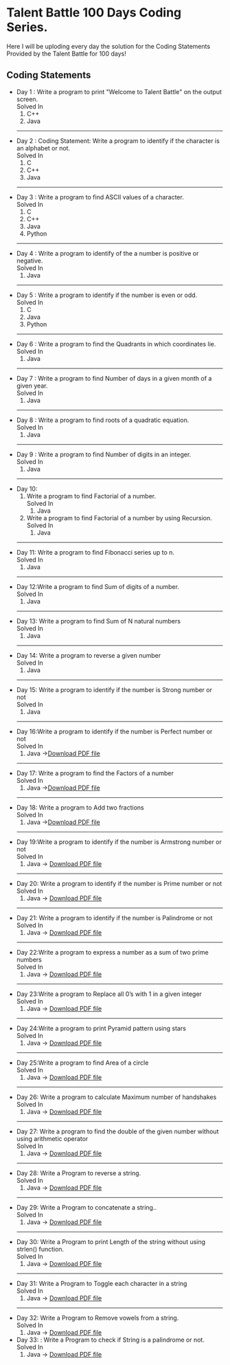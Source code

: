 <h1>Talent Battle 100 Days Coding Series.</h1>
Here I will be uploding every day the solution for the Coding Statements Provided by the Talent Battle for 100 days!

<h2>Coding Statements</h2>
  <ul>
    <li>Day 1 : Write a program to print "Welcome to Talent Battle" on the output screen.<br> Solved In 
        <ol>
            <li>C++</li>
             <li>Java</li>
        </ol>
    </li> 
  <hr>
    <li>Day 2 : Coding Statement: Write a program to identify if the character is an alphabet or not.<br> Solved In 
        <ol><li>C</li>
            <li>C++</li>
            <li>Java</li>
        </ol></li>
  <hr>
    <li>Day 3 : Write a program to find ASCII values of a character.<br> Solved In 
        <ol><li>C</li>
            <li>C++</li>
            <li>Java</li>
            <li>Python</li>
        </ol></li>
  <hr>
  <li>Day 4 : Write a program to identify of the a number is positive or negative.<br> Solved In 
        <ol><li>Java</li></ol></li>
  <hr>  
  <li>Day 5 : Write a program to identify if the number is even or odd.<br> Solved In 
        <ol><li>C</li>
            <li>Java</li>
            <li>Python</li>
        </ol></li>
  <hr>  
  <li>Day 6 : Write a program to find the Quadrants in which coordinates lie.<br> Solved In 
        <ol><li>Java</li>
           </ol></li>
  <hr>  
  <li>Day 7 : Write a program to find Number of days in a given month of a given year.<br> Solved In 
        <ol><li>Java</li>
           </ol></li>
  <hr>  
  <li>Day 8 : Write a program to find roots of a quadratic equation.<br> Solved In 
        <ol><li>Java</li>
            </ol></li>
  <hr>  
  <li>Day 9 : Write a program to find Number of digits in an integer.<br> Solved In 
        <ol><li>Java</li>
            </ol></li>
    <hr>
  <li>Day 10: 
    <ol>
      <li> Write a program to find Factorial of a number.<br> Solved In 
        <ol>
            <li>Java</li>
         </ol>
      </li>
      <li>Write a program to find Factorial of a number by using Recursion.<br> Solved In 
                <ol>
                    <li>Java</li>
                </ol>
      </li>
    </ol>
  </li>
<hr>
  <li>Day 11: Write a program to find Fibonacci series up to n.<br> Solved In 
        <ol><li>Java</li>
            </ol></li>
<hr>
  <li>Day 12:Write a program to find Sum of digits of a number.<br> Solved In 
        <ol><li>Java</li>
            </ol></li>
<hr>
  <li>Day 13: Write a program to find Sum of N natural numbers<br> Solved In 
        <ol><li>Java</li>
            </ol></li>
<hr>
  <li>Day 14: Write a program to reverse a given number<br> Solved In 
        <ol><li>Java</li>
            </ol></li>
 <hr>
  <li>Day 15:  Write a program to identify if the number is Strong number or not<br> Solved In 
        <ol><li>Java</li>
            </ol></li>
         <hr>
  <li>Day 16:Write a program to identify if the number is Perfect number or not<br> Solved In 
        <ol><li>Java -><a href="https://github.com/vishwjeet-ujgare/Talent-Battle-100-Days-Coding-Series/files/10155227/Vishwjeet_Day_16.pdf">Download PDF file</a> </li>
            </ol></li>
         <hr>
  <li>Day 17: Write a program to find the Factors of a number<br> Solved In 
        <ol><li>Java -><a href="https://github.com/vishwjeet-ujgare/Talent-Battle-100-Days-Coding-Series/files/10155226/Vishwjeet_Day_17.pdf">Download PDF file</a> 
          </li>
            </ol></li>
           <hr>
  <li>Day 18:  Write a program to Add two fractions<br> Solved In 
        <ol><li>Java -><a href="https://github.com/vishwjeet-ujgare/Talent-Battle-100-Days-Coding-Series/files/10155220/Vishwjeet_Day_18.pdf">Download PDF file</a></li>
            </ol></li>
            <hr>
  <li>Day 19:Write a program to identify if the number is Armstrong number or not<br> Solved In 
        <ol><li>Java -> <a href="https://github.com/vishwjeet-ujgare/Talent-Battle-100-Days-Coding-Series/files/10155201/VishwjeetDay19.pdf">Download PDF file</a></li>
            </ol></li>
            <hr>
  <li>Day 20: Write a program to identify if the number is Prime number or not<br> Solved In 
    <ol><li>Java -> <a href="https://github.com/vishwjeet-ujgare/Talent-Battle-100-Days-Coding-Series/files/10155186/VishwjeetDay_20.pdf">Download PDF file</a>
      </li></ol></li>
     <hr>
  <li>Day 21: Write a program to identify if the number is Palindrome or not<br> Solved In 
    <ol><li>Java -> <a href="https://github.com/vishwjeet-ujgare/Talent-Battle-100-Days-Coding-Series/files/10188087/VishwjeetDay21.pdf">Download PDF file</a></li></ol></li>
     <hr>
  <li>Day 22:Write a program to express a number as a sum of two prime numbers<br> Solved In 
    <ol><li>Java -> <a href="https://github.com/vishwjeet-ujgare/Talent-Battle-100-Days-Coding-Series/files/10188130/VishwjeetDay_22.pdf">Download PDF file</a></li></ol></li>
     <hr>
  <li>Day 23:Write a program to Replace all 0’s with 1 in a given integer<br> Solved In 
    <ol><li>Java -> <a href="https://github.com/vishwjeet-ujgare/Talent-Battle-100-Days-Coding-Series/files/10188081/VishwjeetDay23.pdf">Download PDF file</a></li></ol></li>
        <hr>
  <li>Day 24:Write a program to print Pyramid pattern using stars<br> Solved In 
    <ol><li>Java -> <a href="https://github.com/vishwjeet-ujgare/Talent-Battle-100-Days-Coding-Series/files/10199363/VishwjeetDay24.docx.pdf">Download PDF file</a></li></ol></li>
          <hr>
  <li>Day 25:Write a program to find Area of a circle<br> Solved In 
    <ol><li>Java -> <a href="https://github.com/vishwjeet-ujgare/Talent-Battle-100-Days-Coding-Series/files/10200423/VishwjeetDay25.pdf">Download PDF file</a></li></ol></li>
    <hr>
  <li>Day 26: Write a program to calculate Maximum number of handshakes<br> Solved In 
    <ol><li>Java -> <a href="https://github.com/vishwjeet-ujgare/Talent-Battle-100-Days-Coding-Series/files/10208454/VishwjeetDay_26.pdf">Download PDF file</a></li></ol></li>
     <hr>
  <li>Day 27:  Write a program to find the double of the given number without using arithmetic operator<br> Solved In 
    <ol><li>Java -> <a href="https://github.com/vishwjeet-ujgare/Talent-Battle-100-Days-Coding-Series/files/10208452/VishwjeetDay_27.pdf">Download PDF file</a></li></ol></li>
      <hr>
  <li>Day 28:  Write a Program to reverse a string.<br> Solved In 
    <ol><li>Java -> <a href="https://github.com/vishwjeet-ujgare/Talent-Battle-100-Days-Coding-Series/files/10218859/VishwjeetDay28.pdf">Download PDF file</a></li></ol></li>
         <hr>
  <li>Day 29:  Write a Program to concatenate a string..<br> Solved In 
    <ol><li>Java -> <a href="https://github.com/vishwjeet-ujgare/Talent-Battle-100-Days-Coding-Series/files/10251800/VishwjeetDay29.pdf">Download PDF file</a></li></ol></li>
         <hr>
  <li>Day 30:  Write a Program to print Length of the string without using strlen() function.<br> Solved In 
    <ol><li>Java -> <a href="https://github.com/vishwjeet-ujgare/Talent-Battle-100-Days-Coding-Series/files/10251812/VishwjeetDay_30.pdf">Download PDF file</a></li></ol></li>
         <hr>
  <li>Day 31:  Write a Program to Toggle each character in a string<br> Solved In 
    <ol><li>Java -> <a href="https://github.com/vishwjeet-ujgare/Talent-Battle-100-Days-Coding-Series/files/10251815/VishwjeetDay_31.pdf">Download PDF file</a></li></ol></li>
         <hr>
  <li>Day 32:  Write a Program to Remove vowels from a string.<br> Solved In 
    <ol><li>Java -> <a href="https://github.com/vishwjeet-ujgare/Talent-Battle-100-Days-Coding-Series/files/10251825/VishwjeetDay_32.pdf">Download PDF file</a></li></ol></li>
    <li>Day 33: : Write a Program to check if String is a palindrome or not.<br> Solved In 
    <ol><li>Java -> <a href="https://github.com/vishwjeet-ujgare/Talent-Battle-100-Days-Coding-Series/files/10258897/VishwjeetDay_33.pdf">Download PDF file</a></li></ol></li>
    </ul>


